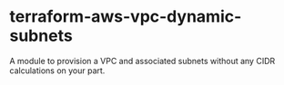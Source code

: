 # terraform-aws-vpc-dynamic-subnets
A module to provision a VPC and associated subnets without any CIDR calculations on your part.
